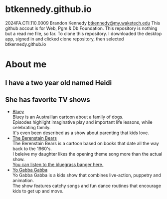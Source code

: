 # btkennedy.github.io
2024FA.CTI.110.0009
Brandon Kennedy btkennedy@my.waketech.edu
This github accout is for Web, Pgm & Db Foundation.
This repository is nothing but a read me file, so far.
To clone this repository. I downloaded the desktop app, signed in and clicked clone repository, then selected btkennedy.github.io

# About me 
## I have a two year old named Heidi
## She has favorite TV shows
 - [Bluey](www.bluey.tv)  
 Bluey is an Austrailian cartoon about a family of dogs.   
 Episodes highlight imaginative play and important life lessons, while celebrating family.  
 It's even been described as a show about parenting that kids love.  
 - [The Berenstain Bears](berenstainbears.com)  
 The Berenstain Bears is a cartoon based on books that date all the way back to the 1960's.  
 I beleive my daughter likes the opening theme song more than the actual show.  
 [You can listen to the bluegrass banger here.](https://www.youtube.com/watch?v=YPcPUAWeXzI)  
 - [Yo Gabba Gabba](www.yogabbagabba.com)  
 Yo Gabba Gabba is a kids show that combines live-action, puppetry and animation.  
 The show features catchy songs and fun dance routines that encourage kids to get up and move.  